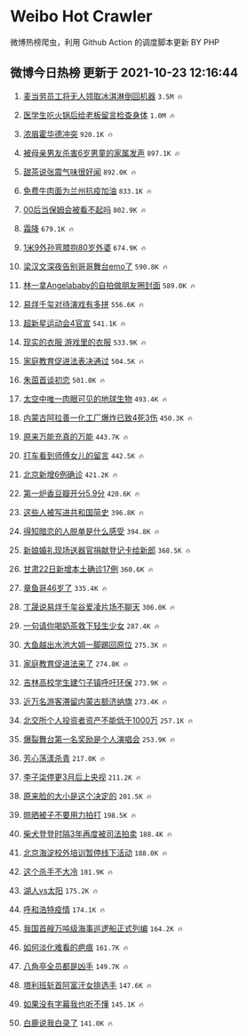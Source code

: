 # Weibo Hot Crawler 



微博热榜爬虫，利用 Github Action 的调度脚本更新 BY PHP 


## 微博今日热榜 更新于 2021-10-23 12:16:44 
1. [麦当劳员工将无人领取冰淇淋倒回机器](https://s.weibo.com/weibo?q=%23%E9%BA%A6%E5%BD%93%E5%8A%B3%E5%91%98%E5%B7%A5%E5%B0%86%E6%97%A0%E4%BA%BA%E9%A2%86%E5%8F%96%E5%86%B0%E6%B7%87%E6%B7%8B%E5%80%92%E5%9B%9E%E6%9C%BA%E5%99%A8%23&Refer=top) `3.5M 🔥` 

1. [医学生吃火锅后给老板留言检查身体](https://s.weibo.com/weibo?q=%23%E5%8C%BB%E5%AD%A6%E7%94%9F%E5%90%83%E7%81%AB%E9%94%85%E5%90%8E%E7%BB%99%E8%80%81%E6%9D%BF%E7%95%99%E8%A8%80%E6%A3%80%E6%9F%A5%E8%BA%AB%E4%BD%93%23&Refer=top) `1.0M 🔥` 

1. [浓眉霍华德冲突](https://s.weibo.com/weibo?q=%23%E6%B5%93%E7%9C%89%E9%9C%8D%E5%8D%8E%E5%BE%B7%E5%86%B2%E7%AA%81%23&Refer=top) `920.1K 🔥` 

1. [被母亲男友杀害6岁男童的家属发声](https://s.weibo.com/weibo?q=%23%E8%A2%AB%E6%AF%8D%E4%BA%B2%E7%94%B7%E5%8F%8B%E6%9D%80%E5%AE%B36%E5%B2%81%E7%94%B7%E7%AB%A5%E7%9A%84%E5%AE%B6%E5%B1%9E%E5%8F%91%E5%A3%B0%23&Refer=top) `897.1K 🔥` 

1. [甜茶说张震气味很好闻](https://s.weibo.com/weibo?q=%23%E7%94%9C%E8%8C%B6%E8%AF%B4%E5%BC%A0%E9%9C%87%E6%B0%94%E5%91%B3%E5%BE%88%E5%A5%BD%E9%97%BB%23&Refer=top) `892.0K 🔥` 

1. [免费牛肉面为兰州抗疫加油](https://s.weibo.com/weibo?q=%23%E5%85%8D%E8%B4%B9%E7%89%9B%E8%82%89%E9%9D%A2%E4%B8%BA%E5%85%B0%E5%B7%9E%E6%8A%97%E7%96%AB%E5%8A%A0%E6%B2%B9%23&Refer=top) `833.1K 🔥` 

1. [00后当保姆会被看不起吗](https://s.weibo.com/weibo?q=%2300%E5%90%8E%E5%BD%93%E4%BF%9D%E5%A7%86%E4%BC%9A%E8%A2%AB%E7%9C%8B%E4%B8%8D%E8%B5%B7%E5%90%97%23&Refer=top) `802.9K 🔥` 

1. [霜降](https://s.weibo.com/weibo?q=%23%E9%9C%9C%E9%99%8D%23&Refer=top) `679.1K 🔥` 

1. [1米9外孙弯膝抱80岁外婆](https://s.weibo.com/weibo?q=%231%E7%B1%B39%E5%A4%96%E5%AD%99%E5%BC%AF%E8%86%9D%E6%8A%B180%E5%B2%81%E5%A4%96%E5%A9%86%23&Refer=top) `674.9K 🔥` 

1. [梁汉文深夜告别哥哥舞台emo了](https://s.weibo.com/weibo?q=%23%E6%A2%81%E6%B1%89%E6%96%87%E6%B7%B1%E5%A4%9C%E5%91%8A%E5%88%AB%E5%93%A5%E5%93%A5%E8%88%9E%E5%8F%B0emo%E4%BA%86%23&Refer=top) `590.8K 🔥` 

1. [林一拿Angelababy的自拍做朋友圈封面](https://s.weibo.com/weibo?q=%23%E6%9E%97%E4%B8%80%E6%8B%BFAngelababy%E7%9A%84%E8%87%AA%E6%8B%8D%E5%81%9A%E6%9C%8B%E5%8F%8B%E5%9C%88%E5%B0%81%E9%9D%A2%23&Refer=top) `589.0K 🔥` 

1. [易烊千玺对待演戏有多拼](https://s.weibo.com/weibo?q=%23%E6%98%93%E7%83%8A%E5%8D%83%E7%8E%BA%E5%AF%B9%E5%BE%85%E6%BC%94%E6%88%8F%E6%9C%89%E5%A4%9A%E6%8B%BC%23&Refer=top) `556.6K 🔥` 

1. [超新星运动会4官宣](https://s.weibo.com/weibo?q=%23%E8%B6%85%E6%96%B0%E6%98%9F%E8%BF%90%E5%8A%A8%E4%BC%9A4%E5%AE%98%E5%AE%A3%23&Refer=top) `541.1K 🔥` 

1. [现实的衣服 游戏里的衣服](https://s.weibo.com/weibo?q=%E7%8E%B0%E5%AE%9E%E7%9A%84%E8%A1%A3%E6%9C%8D%20%E6%B8%B8%E6%88%8F%E9%87%8C%E7%9A%84%E8%A1%A3%E6%9C%8D&Refer=top) `533.9K 🔥` 

1. [家庭教育促进法表决通过](https://s.weibo.com/weibo?q=%23%E5%AE%B6%E5%BA%AD%E6%95%99%E8%82%B2%E4%BF%83%E8%BF%9B%E6%B3%95%E8%A1%A8%E5%86%B3%E9%80%9A%E8%BF%87%23&Refer=top) `504.5K 🔥` 

1. [朱茵首谈初恋](https://s.weibo.com/weibo?q=%23%E6%9C%B1%E8%8C%B5%E9%A6%96%E8%B0%88%E5%88%9D%E6%81%8B%23&Refer=top) `501.0K 🔥` 

1. [太空中唯一肉眼可见的地球生物](https://s.weibo.com/weibo?q=%23%E5%A4%AA%E7%A9%BA%E4%B8%AD%E5%94%AF%E4%B8%80%E8%82%89%E7%9C%BC%E5%8F%AF%E8%A7%81%E7%9A%84%E5%9C%B0%E7%90%83%E7%94%9F%E7%89%A9%23&Refer=top) `493.4K 🔥` 

1. [内蒙古阿拉善一化工厂爆炸已致4死3伤](https://s.weibo.com/weibo?q=%23%E5%86%85%E8%92%99%E5%8F%A4%E9%98%BF%E6%8B%89%E5%96%84%E4%B8%80%E5%8C%96%E5%B7%A5%E5%8E%82%E7%88%86%E7%82%B8%E5%B7%B2%E8%87%B44%E6%AD%BB3%E4%BC%A4%23&Refer=top) `450.3K 🔥` 

1. [原来万能充真的万能](https://s.weibo.com/weibo?q=%23%E5%8E%9F%E6%9D%A5%E4%B8%87%E8%83%BD%E5%85%85%E7%9C%9F%E7%9A%84%E4%B8%87%E8%83%BD%23&Refer=top) `443.7K 🔥` 

1. [打车看到师傅女儿的留言](https://s.weibo.com/weibo?q=%23%E6%89%93%E8%BD%A6%E7%9C%8B%E5%88%B0%E5%B8%88%E5%82%85%E5%A5%B3%E5%84%BF%E7%9A%84%E7%95%99%E8%A8%80%23&Refer=top) `442.5K 🔥` 

1. [北京新增6例确诊](https://s.weibo.com/weibo?q=%23%E5%8C%97%E4%BA%AC%E6%96%B0%E5%A2%9E6%E4%BE%8B%E7%A1%AE%E8%AF%8A%23&Refer=top) `421.2K 🔥` 

1. [第一炉香豆瓣开分5.9分](https://s.weibo.com/weibo?q=%23%E7%AC%AC%E4%B8%80%E7%82%89%E9%A6%99%E8%B1%86%E7%93%A3%E5%BC%80%E5%88%865.9%E5%88%86%23&Refer=top) `420.6K 🔥` 

1. [这些人被写进共和国简史](https://s.weibo.com/weibo?q=%23%E8%BF%99%E4%BA%9B%E4%BA%BA%E8%A2%AB%E5%86%99%E8%BF%9B%E5%85%B1%E5%92%8C%E5%9B%BD%E7%AE%80%E5%8F%B2%23&Refer=top) `396.8K 🔥` 

1. [得知暗恋的人脱单是什么感受](https://s.weibo.com/weibo?q=%23%E5%BE%97%E7%9F%A5%E6%9A%97%E6%81%8B%E7%9A%84%E4%BA%BA%E8%84%B1%E5%8D%95%E6%98%AF%E4%BB%80%E4%B9%88%E6%84%9F%E5%8F%97%23&Refer=top) `394.8K 🔥` 

1. [新娘婚礼现场送器官捐献登记卡给新郎](https://s.weibo.com/weibo?q=%23%E6%96%B0%E5%A8%98%E5%A9%9A%E7%A4%BC%E7%8E%B0%E5%9C%BA%E9%80%81%E5%99%A8%E5%AE%98%E6%8D%90%E7%8C%AE%E7%99%BB%E8%AE%B0%E5%8D%A1%E7%BB%99%E6%96%B0%E9%83%8E%23&Refer=top) `368.5K 🔥` 

1. [甘肃22日新增本土确诊17例](https://s.weibo.com/weibo?q=%23%E7%94%98%E8%82%8322%E6%97%A5%E6%96%B0%E5%A2%9E%E6%9C%AC%E5%9C%9F%E7%A1%AE%E8%AF%8A17%E4%BE%8B%23&Refer=top) `360.6K 🔥` 

1. [章鱼哥46岁了](https://s.weibo.com/weibo?q=%23%E7%AB%A0%E9%B1%BC%E5%93%A546%E5%B2%81%E4%BA%86%23&Refer=top) `335.4K 🔥` 

1. [丁晟说易烊千玺谷爱凌片场不聊天](https://s.weibo.com/weibo?q=%23%E4%B8%81%E6%99%9F%E8%AF%B4%E6%98%93%E7%83%8A%E5%8D%83%E7%8E%BA%E8%B0%B7%E7%88%B1%E5%87%8C%E7%89%87%E5%9C%BA%E4%B8%8D%E8%81%8A%E5%A4%A9%23&Refer=top) `306.0K 🔥` 

1. [一句请你喝奶茶救下轻生少女](https://s.weibo.com/weibo?q=%23%E4%B8%80%E5%8F%A5%E8%AF%B7%E4%BD%A0%E5%96%9D%E5%A5%B6%E8%8C%B6%E6%95%91%E4%B8%8B%E8%BD%BB%E7%94%9F%E5%B0%91%E5%A5%B3%23&Refer=top) `287.4K 🔥` 

1. [大鱼越出水池大姐一脚踢回原位](https://s.weibo.com/weibo?q=%23%E5%A4%A7%E9%B1%BC%E8%B6%8A%E5%87%BA%E6%B0%B4%E6%B1%A0%E5%A4%A7%E5%A7%90%E4%B8%80%E8%84%9A%E8%B8%A2%E5%9B%9E%E5%8E%9F%E4%BD%8D%23&Refer=top) `275.3K 🔥` 

1. [家庭教育促进法来了](https://s.weibo.com/weibo?q=%23%E5%AE%B6%E5%BA%AD%E6%95%99%E8%82%B2%E4%BF%83%E8%BF%9B%E6%B3%95%E6%9D%A5%E4%BA%86%23&Refer=top) `274.8K 🔥` 

1. [吉林高校学生建勺子镇呼吁环保](https://s.weibo.com/weibo?q=%23%E5%90%89%E6%9E%97%E9%AB%98%E6%A0%A1%E5%AD%A6%E7%94%9F%E5%BB%BA%E5%8B%BA%E5%AD%90%E9%95%87%E5%91%BC%E5%90%81%E7%8E%AF%E4%BF%9D%23&Refer=top) `273.9K 🔥` 

1. [近万名游客滞留内蒙古额济纳旗](https://s.weibo.com/weibo?q=%23%E8%BF%91%E4%B8%87%E5%90%8D%E6%B8%B8%E5%AE%A2%E6%BB%9E%E7%95%99%E5%86%85%E8%92%99%E5%8F%A4%E9%A2%9D%E6%B5%8E%E7%BA%B3%E6%97%97%23&Refer=top) `273.4K 🔥` 

1. [北交所个人投资者资产不能低于1000万](https://s.weibo.com/weibo?q=%23%E5%8C%97%E4%BA%A4%E6%89%80%E4%B8%AA%E4%BA%BA%E6%8A%95%E8%B5%84%E8%80%85%E8%B5%84%E4%BA%A7%E4%B8%8D%E8%83%BD%E4%BD%8E%E4%BA%8E1000%E4%B8%87%23&Refer=top) `257.1K 🔥` 

1. [爆裂舞台第一名奖励是个人演唱会](https://s.weibo.com/weibo?q=%23%E7%88%86%E8%A3%82%E8%88%9E%E5%8F%B0%E7%AC%AC%E4%B8%80%E5%90%8D%E5%A5%96%E5%8A%B1%E6%98%AF%E4%B8%AA%E4%BA%BA%E6%BC%94%E5%94%B1%E4%BC%9A%23&Refer=top) `253.9K 🔥` 

1. [芳心荡漾杀青](https://s.weibo.com/weibo?q=%23%E8%8A%B3%E5%BF%83%E8%8D%A1%E6%BC%BE%E6%9D%80%E9%9D%92%23&Refer=top) `217.0K 🔥` 

1. [李子柒停更3月后上央视](https://s.weibo.com/weibo?q=%23%E6%9D%8E%E5%AD%90%E6%9F%92%E5%81%9C%E6%9B%B43%E6%9C%88%E5%90%8E%E4%B8%8A%E5%A4%AE%E8%A7%86%23&Refer=top) `211.2K 🔥` 

1. [原来脸的大小是这个决定的](https://s.weibo.com/weibo?q=%23%E5%8E%9F%E6%9D%A5%E8%84%B8%E7%9A%84%E5%A4%A7%E5%B0%8F%E6%98%AF%E8%BF%99%E4%B8%AA%E5%86%B3%E5%AE%9A%E7%9A%84%23&Refer=top) `201.5K 🔥` 

1. [晾晒被子不要用力拍打](https://s.weibo.com/weibo?q=%23%E6%99%BE%E6%99%92%E8%A2%AB%E5%AD%90%E4%B8%8D%E8%A6%81%E7%94%A8%E5%8A%9B%E6%8B%8D%E6%89%93%23&Refer=top) `198.5K 🔥` 

1. [柴犬登登时隔3年再度被司法拍卖](https://s.weibo.com/weibo?q=%23%E6%9F%B4%E7%8A%AC%E7%99%BB%E7%99%BB%E6%97%B6%E9%9A%943%E5%B9%B4%E5%86%8D%E5%BA%A6%E8%A2%AB%E5%8F%B8%E6%B3%95%E6%8B%8D%E5%8D%96%23&Refer=top) `188.4K 🔥` 

1. [北京海淀校外培训暂停线下活动](https://s.weibo.com/weibo?q=%23%E5%8C%97%E4%BA%AC%E6%B5%B7%E6%B7%80%E6%A0%A1%E5%A4%96%E5%9F%B9%E8%AE%AD%E6%9A%82%E5%81%9C%E7%BA%BF%E4%B8%8B%E6%B4%BB%E5%8A%A8%23&Refer=top) `188.0K 🔥` 

1. [这个杀手不大冷](https://s.weibo.com/weibo?q=%23%E8%BF%99%E4%B8%AA%E6%9D%80%E6%89%8B%E4%B8%8D%E5%A4%A7%E5%86%B7%23&Refer=top) `181.9K 🔥` 

1. [湖人vs太阳](https://s.weibo.com/weibo?q=%23%E6%B9%96%E4%BA%BAvs%E5%A4%AA%E9%98%B3%23&Refer=top) `175.2K 🔥` 

1. [呼和浩特疫情](https://s.weibo.com/weibo?q=%E5%91%BC%E5%92%8C%E6%B5%A9%E7%89%B9%E7%96%AB%E6%83%85&Refer=top) `174.1K 🔥` 

1. [我国首艘万吨级海事巡逻船正式列编](https://s.weibo.com/weibo?q=%23%E6%88%91%E5%9B%BD%E9%A6%96%E8%89%98%E4%B8%87%E5%90%A8%E7%BA%A7%E6%B5%B7%E4%BA%8B%E5%B7%A1%E9%80%BB%E8%88%B9%E6%AD%A3%E5%BC%8F%E5%88%97%E7%BC%96%23&Refer=top) `164.2K 🔥` 

1. [如何淡化难看的疤痕](https://s.weibo.com/weibo?q=%E5%A6%82%E4%BD%95%E6%B7%A1%E5%8C%96%E9%9A%BE%E7%9C%8B%E7%9A%84%E7%96%A4%E7%97%95&Refer=top) `161.7K 🔥` 

1. [八角亭全员都是凶手](https://s.weibo.com/weibo?q=%23%E5%85%AB%E8%A7%92%E4%BA%AD%E5%85%A8%E5%91%98%E9%83%BD%E6%98%AF%E5%87%B6%E6%89%8B%23&Refer=top) `149.7K 🔥` 

1. [塔利班斩首阿富汗女排选手](https://s.weibo.com/weibo?q=%23%E5%A1%94%E5%88%A9%E7%8F%AD%E6%96%A9%E9%A6%96%E9%98%BF%E5%AF%8C%E6%B1%97%E5%A5%B3%E6%8E%92%E9%80%89%E6%89%8B%23&Refer=top) `147.6K 🔥` 

1. [如果没有字幕我也听不懂](https://s.weibo.com/weibo?q=%23%E5%A6%82%E6%9E%9C%E6%B2%A1%E6%9C%89%E5%AD%97%E5%B9%95%E6%88%91%E4%B9%9F%E5%90%AC%E4%B8%8D%E6%87%82%23&Refer=top) `145.1K 🔥` 

1. [白鹿说我白录了](https://s.weibo.com/weibo?q=%23%E7%99%BD%E9%B9%BF%E8%AF%B4%E6%88%91%E7%99%BD%E5%BD%95%E4%BA%86%23&Refer=top) `141.0K 🔥` 


